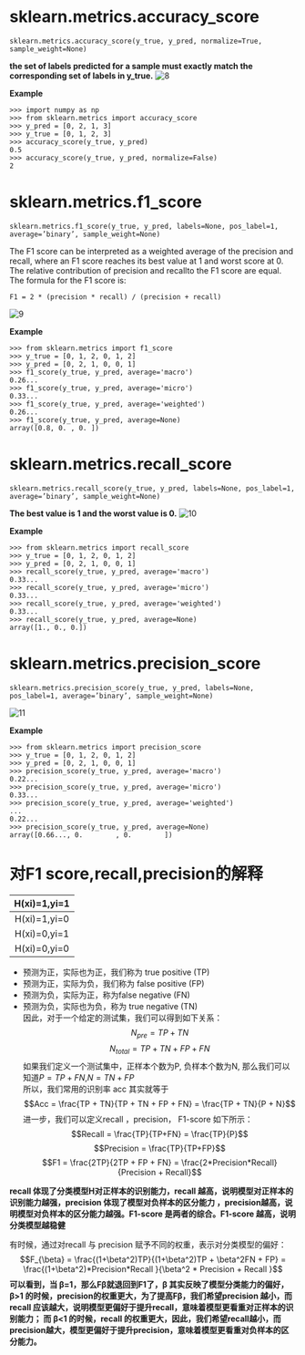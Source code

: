# sklearn.metrics.accuracy_score
```
sklearn.metrics.accuracy_score(y_true, y_pred, normalize=True, sample_weight=None)
```
**the set of labels predicted for a sample must exactly match the corresponding set of labels in y_true.**
![8](https://github.com/Pythonboy/Image/blob/master/SK/8.jpg?raw=true)

**Example**
```
>>> import numpy as np
>>> from sklearn.metrics import accuracy_score
>>> y_pred = [0, 2, 1, 3]
>>> y_true = [0, 1, 2, 3]
>>> accuracy_score(y_true, y_pred)
0.5
>>> accuracy_score(y_true, y_pred, normalize=False)
2
```

# sklearn.metrics.f1_score
```
sklearn.metrics.f1_score(y_true, y_pred, labels=None, pos_label=1, average=’binary’, sample_weight=None)
```
The F1 score can be interpreted as a weighted average of the precision and recall, where an F1 score reaches its 
best value at 1 and worst score at 0. The relative contribution of precision and recallto the F1 score are equal.
The formula for the F1 score is:
```
F1 = 2 * (precision * recall) / (precision + recall)
```

![9](https://github.com/Pythonboy/Image/blob/master/SK/9.jpg?raw=true)


**Example**
```
>>> from sklearn.metrics import f1_score
>>> y_true = [0, 1, 2, 0, 1, 2]
>>> y_pred = [0, 2, 1, 0, 0, 1]
>>> f1_score(y_true, y_pred, average='macro')  
0.26...
>>> f1_score(y_true, y_pred, average='micro')  
0.33...
>>> f1_score(y_true, y_pred, average='weighted')  
0.26...
>>> f1_score(y_true, y_pred, average=None)
array([0.8, 0. , 0. ])
```

# sklearn.metrics.recall_score
```
sklearn.metrics.recall_score(y_true, y_pred, labels=None, pos_label=1, average=’binary’, sample_weight=None)
```
**The best value is 1 and the worst value is 0.**
![10](https://github.com/Pythonboy/Image/blob/master/SK/10.jpg?raw=true)

**Example**
```
>>> from sklearn.metrics import recall_score
>>> y_true = [0, 1, 2, 0, 1, 2]
>>> y_pred = [0, 2, 1, 0, 0, 1]
>>> recall_score(y_true, y_pred, average='macro')  
0.33...
>>> recall_score(y_true, y_pred, average='micro')  
0.33...
>>> recall_score(y_true, y_pred, average='weighted')  
0.33...
>>> recall_score(y_true, y_pred, average=None)
array([1., 0., 0.])
```

# sklearn.metrics.precision_score
```
sklearn.metrics.precision_score(y_true, y_pred, labels=None, pos_label=1, average=’binary’, sample_weight=None)
```
![11](https://github.com/Pythonboy/Image/blob/master/SK/11.jpg?raw=true)

**Example**
```
>>> from sklearn.metrics import precision_score
>>> y_true = [0, 1, 2, 0, 1, 2]
>>> y_pred = [0, 2, 1, 0, 0, 1]
>>> precision_score(y_true, y_pred, average='macro')  
0.22...
>>> precision_score(y_true, y_pred, average='micro')  
0.33...
>>> precision_score(y_true, y_pred, average='weighted')
... 
0.22...
>>> precision_score(y_true, y_pred, average=None)  
array([0.66..., 0.        , 0.        ])
```

# 对F1 score,recall,precision的解释

|H(xi)=1,yi=1|
|:-:|
|H(xi)=1,yi=0|
|H(xi)=0,yi=1|
|H(xi)=0,yi=0|
- 预测为正，实际也为正，我们称为 true positive (TP)
- 预测为正，实际为负，我们称为 false positive (FP)
- 预测为负，实际为正，称为false negative (FN)
- 预测为负，实际也为负，称为 true negative (TN)   
因此，对于一个给定的测试集，我们可以得到如下关系：
$$N_{pre} = TP + TN$$
$$N_{total} = TP + TN + FP + FN$$
如果我们定义一个测试集中，正样本个数为P, 负样本个数为N, 那么我们可以知道$P=TP+FN$,$N=TN+FP$   
所以，我们常用的识别率 acc 其实就等于 
$$Acc = \frac{TP + TN}{TP + TN + FP + FN} = \frac{TP + TN}{P + N}$$
进一步，我们可以定义recall ，precision， F1-score 如下所示：
$$Recall = \frac{TP}{TP+FN} = \frac{TP}{P}$$
$$Precision = \frac{TP}{TP+FP}$$
$$F1 = \frac{2TP}{2TP + FP + FN} = \frac{2*Precision*Recall}{Precision + Recall}$$

**recall 体现了分类模型H对正样本的识别能力，recall 越高，说明模型对正样本的识别能力越强，precision 体现了模型对负样本的区分能力
，precision越高，说明模型对负样本的区分能力越强。F1-score 是两者的综合。F1-score 越高，说明分类模型越稳健**

有时候，通过对recall 与 precision 赋予不同的权重，表示对分类模型的偏好：
$$F_{\beta} = \frac{(1+\beta^2)TP}{(1+\beta^2)TP + \beta^2FN + FP} = \frac{(1+\beta^2)*Precision*Recall }{\beta^2 * Precision + Recall }$$
**可以看到，当 β=1，那么Fβ就退回到F1了，β 其实反映了模型分类能力的偏好，β>1 的时候，precision的权重更大，为了提高Fβ，我们希望precision 越小，而recall 应该越大，说明模型更偏好于提升recall，意味着模型更看重对正样本的识别能力； 而 β<1 的时候，recall 的权重更大，因此，我们希望recall越小，而precision越大，模型更偏好于提升precision，意味着模型更看重对负样本的区分能力。**














